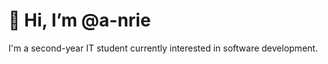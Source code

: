 # 👋 Hi, I’m @a-nrie
I'm a second-year IT student currently interested in software development.

<!--
# 🌱 I’m currently learning ...
- Web Development
  
- 💞️ I’m looking to collaborate on ...
- 📫 How to reach me ...
- 😄 Pronouns: ...
- ⚡ Fun fact: ...

a-nrie/a-nrie is a ✨ special ✨ repository because its `README.md` (this file) appears on your GitHub profile.
You can click the Preview link to take a look at your changes.
--->
